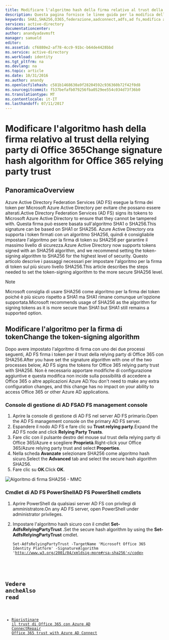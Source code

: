 ```yaml
---
title: Modificare l'algoritmo hash della firma relativo al trust della relying party di Office 365 | Microsoft Docs
description: Questa pagina fornisce le linee guida per la modifica dell'algoritmo SHA per il trust federativo con Office 365
keywords: SHA1,SHA256,O365,federazione,aadconnect,adfs,ad fs,modifica algoritmo hash della firma,trust federativo,trust della relying party
services: active-directory
documentationcenter: 
author: anandyadavmsft
manager: samueld
editor: 
ms.assetid: cf6880e2-af78-4cc9-91bc-b64de4428bbd
ms.service: active-directory
ms.workload: identity
ms.tgt_pltfrm: na
ms.devlang: na
ms.topic: article
ms.date: 10/31/2016
ms.author: anandy
ms.openlocfilehash: c581b1468630a9f28204592c936360b72f42f0d8
ms.sourcegitcommit: f537befafb079256fba0529ee554c034d73f36b0
ms.translationtype: MT
ms.contentlocale: it-IT
ms.lasthandoff: 07/11/2017
---
```

# <a name="change-signature-hash-algorithm-for-office-365-relying-party-trust"></a><span data-ttu-id="de234-104">Modificare l'algoritmo hash della firma relativo al trust della relying party di Office 365</span><span class="sxs-lookup"><span data-stu-id="de234-104">Change signature hash algorithm for Office 365 relying party trust</span></span>
## <a name="overview"></a><span data-ttu-id="de234-105">Panoramica</span><span class="sxs-lookup"><span data-stu-id="de234-105">Overview</span></span>
<span data-ttu-id="de234-106">Azure Active Directory Federation Services (AD FS) esegue la firma dei token per Microsoft Azure Active Directory per evitare che possano essere alterati.</span><span class="sxs-lookup"><span data-stu-id="de234-106">Active Directory Federation Services (AD FS) signs its tokens to Microsoft Azure Active Directory to ensure that they cannot be tampered with.</span></span> <span data-ttu-id="de234-107">Questa firma può essere basata sull'algoritmo SHA1 o SHA256.</span><span class="sxs-lookup"><span data-stu-id="de234-107">This signature can be based on SHA1 or SHA256.</span></span> <span data-ttu-id="de234-108">Azure Active Directory ora supporta i token firmati con un algoritmo SHA256, quindi è consigliabile impostare l'algoritmo per la firma di token su SHA256 per garantire il massimo livello di sicurezza.</span><span class="sxs-lookup"><span data-stu-id="de234-108">Azure Active Directory now supports tokens signed with an SHA256 algorithm, and we recommend setting the token-signing algorithm to SHA256 for the highest level of security.</span></span> <span data-ttu-id="de234-109">Questo articolo descrive i passaggi necessari per impostare l'algoritmo per la firma di token sul più sicuro livello SHA256.</span><span class="sxs-lookup"><span data-stu-id="de234-109">This article describes the steps needed to set the token-signing algorithm to the more secure SHA256 level.</span></span>

>[!NOTE]
><span data-ttu-id="de234-110">Microsoft consiglia di usare SHA256 come algoritmo per la firma dei token poiché è più sicuro rispetto a SHA1 ma SHA1 rimane comunque un'opzione supportata.</span><span class="sxs-lookup"><span data-stu-id="de234-110">Microsoft recommends usage of SHA256 as the algorithm for signing tokens as it is more secure than SHA1 but SHA1 still remains a supported option.</span></span>

## <a name="change-the-token-signing-algorithm"></a><span data-ttu-id="de234-111">Modificare l'algoritmo per la firma di token</span><span class="sxs-lookup"><span data-stu-id="de234-111">Change the token-signing algorithm</span></span>
<span data-ttu-id="de234-112">Dopo avere impostato l'algoritmo di firma con uno dei due processi seguenti, AD FS firma i token per il trust della relying party di Office 365 con SHA256.</span><span class="sxs-lookup"><span data-stu-id="de234-112">After you have set the signature algorithm with one of the two processes below, AD FS signs the tokens for Office 365 relying party trust with SHA256.</span></span> <span data-ttu-id="de234-113">Non è necessario apportare modifiche di configurazione aggiuntive e questa modifica non incide sulla possibilità di accedere a Office 365 o altre applicazioni Azure AD.</span><span class="sxs-lookup"><span data-stu-id="de234-113">You don't need to make any extra configuration changes, and this change has no impact on your ability to access Office 365 or other Azure AD applications.</span></span>

### <a name="ad-fs-management-console"></a><span data-ttu-id="de234-114">Console di gestione di AD FS</span><span class="sxs-lookup"><span data-stu-id="de234-114">AD FS management console</span></span>
1. <span data-ttu-id="de234-115">Aprire la console di gestione di AD FS nel server AD FS primario.</span><span class="sxs-lookup"><span data-stu-id="de234-115">Open the AD FS management console on the primary AD FS server.</span></span>
2. <span data-ttu-id="de234-116">Espandere il nodo AD FS e fare clic su **Trust relying party**.</span><span class="sxs-lookup"><span data-stu-id="de234-116">Expand the AD FS node and click **Relying Party Trusts**.</span></span>
3. <span data-ttu-id="de234-117">Fare clic con il pulsante destro del mouse sul trust della relying party di Office 365/Azure e scegliere **Proprietà**.</span><span class="sxs-lookup"><span data-stu-id="de234-117">Right-click your Office 365/Azure relying party trust and select **Properties**.</span></span>
4. <span data-ttu-id="de234-118">Nella scheda **Avanzate** selezionare SHA256 come algoritmo hash sicuro.</span><span class="sxs-lookup"><span data-stu-id="de234-118">Select the **Advanced** tab and select the secure hash algorithm SHA256.</span></span>
5. <span data-ttu-id="de234-119">Fare clic su **OK**.</span><span class="sxs-lookup"><span data-stu-id="de234-119">Click **OK**.</span></span>

![Algoritmo di firma SHA256 - MMC](./media/active-directory-aadconnectfed-sha256guidance/mmc.png)

### <a name="ad-fs-powershell-cmdlets"></a><span data-ttu-id="de234-121">Cmdlet di AD FS PowerShell</span><span class="sxs-lookup"><span data-stu-id="de234-121">AD FS PowerShell cmdlets</span></span>
1. <span data-ttu-id="de234-122">Aprire PowerShell da qualsiasi server AD FS con privilegi di amministratore.</span><span class="sxs-lookup"><span data-stu-id="de234-122">On any AD FS server, open PowerShell under administrator privileges.</span></span>
2. <span data-ttu-id="de234-123">Impostare l'algoritmo hash sicuro con il cmdlet **Set-AdfsRelyingPartyTrust** .</span><span class="sxs-lookup"><span data-stu-id="de234-123">Set the secure hash algorithm by using the **Set-AdfsRelyingPartyTrust** cmdlet.</span></span>
   
   <code>Set-AdfsRelyingPartyTrust -TargetName 'Microsoft Office 365 Identity Platform' -SignatureAlgorithm 'http://www.w3.org/2001/04/xmldsig-more#rsa-sha256'</code>

## <a name="also-read"></a><span data-ttu-id="de234-124">Vedere anche</span><span class="sxs-lookup"><span data-stu-id="de234-124">Also read</span></span>
* [<span data-ttu-id="de234-125">Ripristinare il trust di Office 365 con Azure AD Connect</span><span class="sxs-lookup"><span data-stu-id="de234-125">Repair Office 365 trust with Azure AD Connect</span></span>](connect/active-directory-aadconnect-federation-management.md#repairthetrust)

